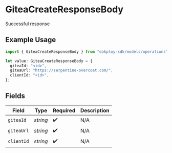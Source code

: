 # GiteaCreateResponseBody

Successful response

## Example Usage

```typescript
import { GiteaCreateResponseBody } from "dokploy-sdk/models/operations";

let value: GiteaCreateResponseBody = {
  giteaId: "<id>",
  giteaUrl: "https://serpentine-overcoat.com/",
  clientId: "<id>",
};
```

## Fields

| Field              | Type               | Required           | Description        |
| ------------------ | ------------------ | ------------------ | ------------------ |
| `giteaId`          | *string*           | :heavy_check_mark: | N/A                |
| `giteaUrl`         | *string*           | :heavy_check_mark: | N/A                |
| `clientId`         | *string*           | :heavy_check_mark: | N/A                |
